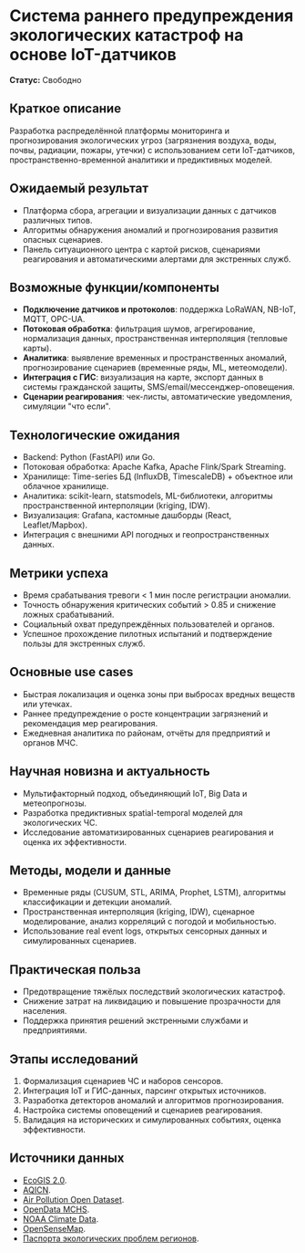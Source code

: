 # Система раннего предупреждения экологических катастроф на основе IoT-датчиков

**Статус:** Свободно

## Краткое описание

Разработка распределённой платформы мониторинга и прогнозирования экологических угроз (загрязнения воздуха, воды, почвы, радиации, пожары, утечки) с использованием сети IoT-датчиков, пространственно-временной аналитики и предиктивных моделей.

## Ожидаемый результат

- Платформа сбора, агрегации и визуализации данных с датчиков различных типов.
- Алгоритмы обнаружения аномалий и прогнозирования развития опасных сценариев.
- Панель ситуационного центра с картой рисков, сценариями реагирования и автоматическими алертами для экстренных служб.

## Возможные функции/компоненты

- **Подключение датчиков и протоколов**: поддержка LoRaWAN, NB-IoT, MQTT, OPC-UA.
- **Потоковая обработка**: фильтрация шумов, агрегирование, нормализация данных, пространственная интерполяция (тепловые карты).
- **Аналитика**: выявление временных и пространственных аномалий, прогнозирование сценариев (временные ряды, ML, метеомодели).
- **Интеграция с ГИС**: визуализация на карте, экспорт данных в системы гражданской защиты, SMS/email/мессенджер-оповещения.
- **Сценарии реагирования**: чек-листы, автоматические уведомления, симуляции "что если".

## Технологические ожидания

- Backend: Python (FastAPI) или Go.
- Потоковая обработка: Apache Kafka, Apache Flink/Spark Streaming.
- Хранилище: Time-series БД (InfluxDB, TimescaleDB) + объектное или облачное хранилище.
- Аналитика: scikit-learn, statsmodels, ML-библиотеки, алгоритмы пространственной интерполяции (kriging, IDW).
- Визуализация: Grafana, кастомные дашборды (React, Leaflet/Mapbox).
- Интеграция с внешними API погодных и геопространственных данных.

## Метрики успеха

- Время срабатывания тревоги < 1 мин после регистрации аномалии.
- Точность обнаружения критических событий > 0.85 и снижение ложных срабатываний.
- Социальный охват предупреждённых пользователей и органов.
- Успешное прохождение пилотных испытаний и подтверждение пользы для экстренных служб.

## Основные use cases

- Быстрая локализация и оценка зоны при выбросах вредных веществ или утечках.
- Раннее предупреждение о росте концентрации загрязнений и рекомендация мер реагирования.
- Ежедневная аналитика по районам, отчёты для предприятий и органов МЧС.

## Научная новизна и актуальность

- Мультифакторный подход, объединяющий IoT, Big Data и метеопрогнозы.
- Разработка предиктивных spatial-temporal моделей для экологических ЧС.
- Исследование автоматизированных сценариев реагирования и оценка их эффективности.

## Методы, модели и данные

- Временные ряды (CUSUM, STL, ARIMA, Prophet, LSTM), алгоритмы классификации и детекции аномалий.
- Пространственная интерполяция (kriging, IDW), сценарное моделирование, анализ корреляций с погодой и мобильностью.
- Использование real event logs, открытых сенсорных данных и симулированных сценариев.

## Практическая польза

- Предотвращение тяжёлых последствий экологических катастроф.
- Снижение затрат на ликвидацию и повышение прозрачности для населения.
- Поддержка принятия решений экстренными службами и предприятиями.

## Этапы исследований

1. Формализация сценариев ЧС и наборов сенсоров.
2. Интеграция IoT и ГИС-данных, парсинг открытых источников.
3. Разработка детекторов аномалий и алгоритмов прогнозирования.
4. Настройка системы оповещений и сценариев реагирования.
5. Валидация на исторических и симулированных событиях, оценка эффективности.

## Источники данных

- [EcoGIS 2.0](https://dataportal.roshydromet.ru/).
- [AQICN](https://aqicn.org/data-platform/register/).
- [Air Pollution Open Dataset](https://archive.ics.uci.edu/ml/datasets/Beijing+PM2.5+Data).
- [OpenData MCHS](https://data.gov.ru/organization/7704213422).
- [NOAA Climate Data](https://www.ncdc.noaa.gov/cdo-web/).
- [OpenSenseMap](https://opensensemap.org/).
- [Паспорта экологических проблем регионов](https://www.gks.ru/compendium/document/13280).
